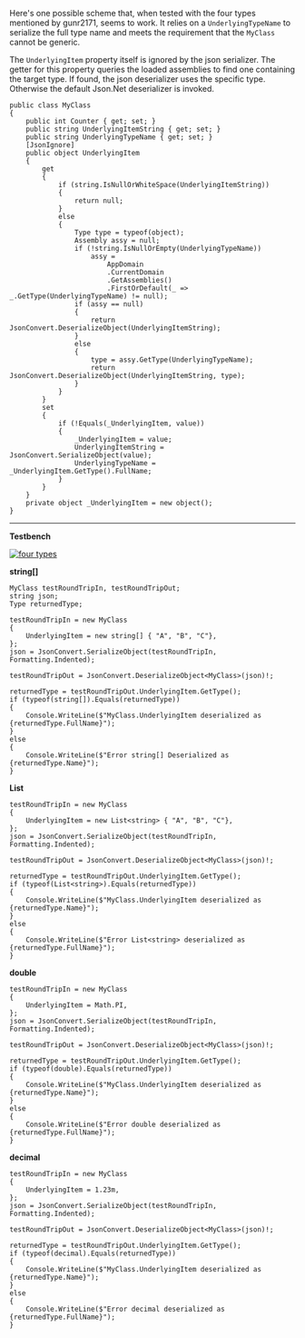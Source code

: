 Here's one possible scheme that, when tested with the four types mentioned by gunr2171, seems to work. It relies on a `UnderlyingTypeName` to serialize the full type name and meets the requirement that the `MyClass` cannot be generic.

The `UnderlyingItem` property itself is ignored by the json serializer. The getter for this property queries the loaded assemblies to find one containing the target type. If found, the json deserializer uses the specific type. Otherwise the default Json.Net deserializer is invoked.

    public class MyClass
    {
        public int Counter { get; set; }
        public string UnderlyingItemString { get; set; }
        public string UnderlyingTypeName { get; set; }
        [JsonIgnore]
        public object UnderlyingItem
        {
            get
            {
                if (string.IsNullOrWhiteSpace(UnderlyingItemString))
                {
                    return null;
                }
                else
                {
                    Type type = typeof(object);
                    Assembly assy = null;
                    if (!string.IsNullOrEmpty(UnderlyingTypeName))
                        assy =
                            AppDomain
                            .CurrentDomain
                            .GetAssemblies()
                            .FirstOrDefault(_ => _.GetType(UnderlyingTypeName) != null);
                    if (assy == null)
                    {
                        return JsonConvert.DeserializeObject(UnderlyingItemString);
                    }
                    else
                    {
                        type = assy.GetType(UnderlyingTypeName);
                        return JsonConvert.DeserializeObject(UnderlyingItemString, type);
                    }
                }
            }
            set
            {
                if (!Equals(_UnderlyingItem, value))
                {
                    _UnderlyingItem = value;
                    UnderlyingItemString = JsonConvert.SerializeObject(value);
                    UnderlyingTypeName = _UnderlyingItem.GetType().FullName;
                }
            }
        }
        private object _UnderlyingItem = new object();
    }

***

**Testbench**

[![four types][1]][1]

**string[]**

    MyClass testRoundTripIn, testRoundTripOut;
    string json;
    Type returnedType;

    testRoundTripIn = new MyClass
    {
        UnderlyingItem = new string[] { "A", "B", "C"},
    };
    json = JsonConvert.SerializeObject(testRoundTripIn, Formatting.Indented);

    testRoundTripOut = JsonConvert.DeserializeObject<MyClass>(json)!;

    returnedType = testRoundTripOut.UnderlyingItem.GetType();
    if (typeof(string[]).Equals(returnedType))
    {
        Console.WriteLine($"MyClass.UnderlyingItem deserialized as {returnedType.FullName}");
    }
    else
    {
        Console.WriteLine($"Error string[] Deserialized as {returnedType.Name}");
    }

**List<string>**

    testRoundTripIn = new MyClass
    {
        UnderlyingItem = new List<string> { "A", "B", "C"},
    };
    json = JsonConvert.SerializeObject(testRoundTripIn, Formatting.Indented);

    testRoundTripOut = JsonConvert.DeserializeObject<MyClass>(json)!;

    returnedType = testRoundTripOut.UnderlyingItem.GetType();
    if (typeof(List<string>).Equals(returnedType))
    {
        Console.WriteLine($"MyClass.UnderlyingItem deserialized as {returnedType.Name}");
    }
    else
    {
        Console.WriteLine($"Error List<string> deserialized as {returnedType.FullName}");
    }

**double**

    testRoundTripIn = new MyClass
    {
        UnderlyingItem = Math.PI,
    };
    json = JsonConvert.SerializeObject(testRoundTripIn, Formatting.Indented);

    testRoundTripOut = JsonConvert.DeserializeObject<MyClass>(json)!;

    returnedType = testRoundTripOut.UnderlyingItem.GetType();
    if (typeof(double).Equals(returnedType))
    {
        Console.WriteLine($"MyClass.UnderlyingItem deserialized as {returnedType.Name}");
    }
    else
    {
        Console.WriteLine($"Error double deserialized as {returnedType.FullName}");
    }

**decimal**

    testRoundTripIn = new MyClass
    {
        UnderlyingItem = 1.23m,
    };
    json = JsonConvert.SerializeObject(testRoundTripIn, Formatting.Indented);

    testRoundTripOut = JsonConvert.DeserializeObject<MyClass>(json)!;

    returnedType = testRoundTripOut.UnderlyingItem.GetType();
    if (typeof(decimal).Equals(returnedType))
    {
        Console.WriteLine($"MyClass.UnderlyingItem deserialized as {returnedType.Name}");
    }
    else
    {
        Console.WriteLine($"Error decimal deserialized as {returnedType.FullName}");
    }


  [1]: https://i.stack.imgur.com/QItdj.png